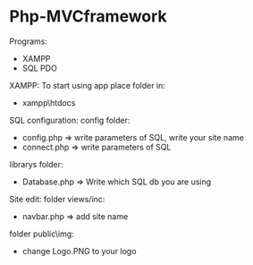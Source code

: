# Php-MVCframework

Programs:

- XAMPP
- SQL PDO

XAMPP:
To start using app place folder in:

- xampp\htdocs

SQL configuration:
config folder:

- config.php => write parameters of SQL, write your site name
- connect.php => write parameters of SQL

librarys folder:

- Database.php => Write which SQL db you are using

Site edit:
folder views/inc:

- navbar.php => add site name

folder public\img:

- change Logo.PNG to your logo
